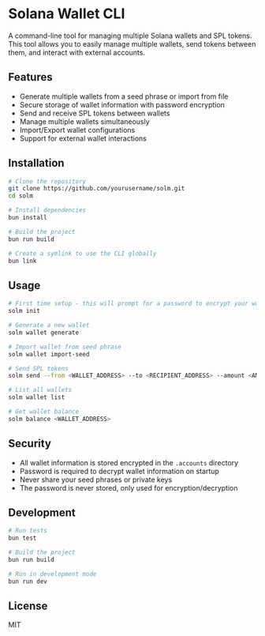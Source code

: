# Solana Wallet CLI

A command-line tool for managing multiple Solana wallets and SPL tokens. This tool allows you to easily manage multiple wallets, send tokens between them, and interact with external accounts.

## Features

- Generate multiple wallets from a seed phrase or import from file
- Secure storage of wallet information with password encryption
- Send and receive SPL tokens between wallets
- Manage multiple wallets simultaneously
- Import/Export wallet configurations
- Support for external wallet interactions

## Installation

```bash
# Clone the repository
git clone https://github.com/yourusername/solm.git
cd solm

# Install dependencies
bun install

# Build the project
bun run build

# Create a symlink to use the CLI globally
bun link
```

## Usage

```bash
# First time setup - this will prompt for a password to encrypt your wallet files
solm init

# Generate a new wallet
solm wallet generate

# Import wallet from seed phrase
solm wallet import-seed

# Send SPL tokens
solm send --from <WALLET_ADDRESS> --to <RECIPIENT_ADDRESS> --amount <AMOUNT> --token <TOKEN_ADDRESS>

# List all wallets
solm wallet list

# Get wallet balance
solm balance <WALLET_ADDRESS>
```

## Security

- All wallet information is stored encrypted in the `.accounts` directory
- Password is required to decrypt wallet information on startup
- Never share your seed phrases or private keys
- The password is never stored, only used for encryption/decryption

## Development

```bash
# Run tests
bun test

# Build the project
bun run build

# Run in development mode
bun run dev
```

## License

MIT 